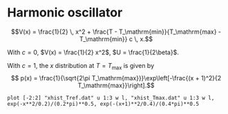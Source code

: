 # Harmonic oscillator

$$V(x) = \frac{1}{2} \, x^2 + \frac{T - T_\mathrm{min}}{T_\mathrm{max} - T_\mathrm{min}} c \, x.$$

With $c = 0$, $V(x) = \frac{1}{2} x^2$, $U = \frac{1}{2\beta}$.

With $c = 1$, the $x$ distribution at $T = T_\mathrm{max}$ is given by
$$
p(x) = \frac{1}{\sqrt{2\pi T_\mathrm{max}}}\exp\left[-\frac{(x + 1)^2}{2 T_\mathrm{max}}\right].$$

```gnuplot
plot [-2:2] "xhist_Tref.dat" u 1:3 w l, "xhist_Tmax.dat" u 1:3 w l, exp(-x**2/0.2)/(0.2*pi)**0.5, exp(-(x+1)**2/0.4)/(0.4*pi)**0.5
```
